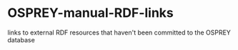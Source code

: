 # OSPREY-manual-RDF-links
links to external RDF resources that haven't been committed to the OSPREY database
